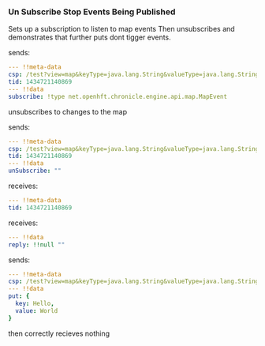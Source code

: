 ### Un Subscribe Stop Events Being Published  
Sets up a subscription to listen to map events Then unsubscribes and demonstrates that further puts dont tigger  events.

sends:

```yaml
--- !!meta-data
csp: /test?view=map&keyType=java.lang.String&valueType=java.lang.String
tid: 1434721140869
--- !!data
subscribe: !type net.openhft.chronicle.engine.api.map.MapEvent

```
unsubscribes to changes to the map

sends:

```yaml
--- !!meta-data
csp: /test?view=map&keyType=java.lang.String&valueType=java.lang.String
tid: 1434721140869
--- !!data
unSubscribe: ""
```

receives:

```yaml
--- !!meta-data
tid: 1434721140869
```

receives:

```yaml
--- !!data
reply: !!null ""
```


sends:

```yaml
--- !!meta-data
csp: /test?view=map&keyType=java.lang.String&valueType=java.lang.String
--- !!data
put: {
  key: Hello,
  value: World
}
```

then correctly recieves nothing 

